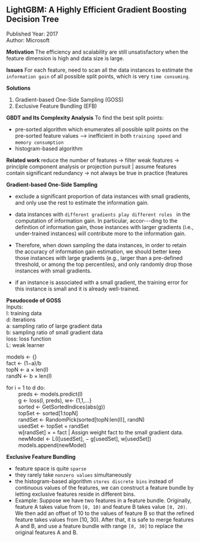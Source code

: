 ## LightGBM: A Highly Efficient Gradient Boosting Decision Tree
Published Year: 2017 <br/>
Author: Microsoft

**Motivation** 
The efficiency and scalability are still unsatisfactory when the feature dimension is high and data size is large.

**Issues** 
For each feature, need to scan all the data instances to estimate the `information gain` of all possible split points, which is very `time consuming`.

**Solutions**
1. Gradient-based One-Side Sampling (GOSS)
2. Exclusive Feature Bundling (EFB)

**GBDT and Its Complexity Analysis**
To find the best split points:
- pre-sorted algorithm
which enumerates all possible split points on the pre-sorted feature values --> inefficient in both `training speed` and `memory consumption`
- histogram-based algorithm

**Related work**
reduce the number of features -> filter weak features -> principle component analysis or projection pursuit | assume features contain significant redundancy -> not always be true in practice (features

**Gradient-based One-Side Sampling**

- exclude a significant proportion of data instances with small gradients, and only use the rest to estimate the information gain.

- data instances with `different gradients play different roles ` in the computation of information gain. In particular, accor---ding to the definition of information gain, those instances with larger gradients (i.e., under-trained instances) will contribute more to the information gain. 

- Therefore, when down sampling the data instances, in order to retain the accuracy of information gain estimation, we should better keep those instances with large gradients (e.g., larger than a pre-defined threshold, or among the top percentiles), and only randomly drop those instances with small gradients.

- if an instance is associated with a small gradient, the training error for this instance is small and it is already well-trained.

**Pseudocode of GOSS** <br/>
Inputs: <br/>
I: training data <br/>
d: iterations <br/>
a: sampling ratio of large gradient data <br/>
b: sampling ratio of small gradient data <br/>
loss: loss function <br/>
L: weak learner <br/>

models ← {} <br/>
fact ← (1−a)/b <br/>
topN ← a × len(I) <br/>
randN ← b × len(I) <br/>

for i = 1 to d do: <br/>
&emsp;&emsp; preds ← models.predict(I) <br/>
&emsp;&emsp; g ← loss(I, preds), w← {1,1,...} <br/>
&emsp;&emsp; sorted ← GetSortedIndices(abs(g)) <br/>
&emsp;&emsp; topSet ← sorted[1:topN]  <br/>
&emsp;&emsp; randSet ← RandomPick(sorted[topN:len(I)], randN) <br/>
&emsp;&emsp; usedSet ← topSet + randSet <br/>
&emsp;&emsp; w[randSet] × = fact |  Assign weight fact to the small gradient data. <br/>
&emsp;&emsp; newModel ← L(I[usedSet], − g[usedSet], w[usedSet]) <br/>
&emsp;&emsp; models.append(newModel) <br/>

**Exclusive Feature Bundling**

- feature space is quite `sparse`
- they rarely take `nonzero values` simultaneously
- the histogram-based algorithm `stores discrete bins` instead of continuous values of the features, we can construct a feature bundle by letting exclusive features reside in different bins.
- Example:
Suppose we have two features in a feature bundle. Originally, feature A takes value from `[0, 10)` and feature B takes value `[0, 20)`. We then add an offset of 10 to the values of feature B so that the refined feature takes values from [10, 30). After that, it is safe to merge features A and B, and use a feature bundle with range `[0, 30]` to replace the original features A and B.

